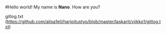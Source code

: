 #Hello world!
My name is **Nano**.
How are *you*?

gitlog.txt 
(https://github.com/alisa1eli/harjoitustyo/blob/master/laskarit/viikko1/gitlog.txt)

